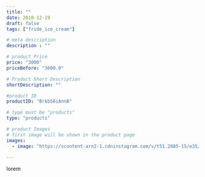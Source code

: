 ```yaml
---
title: ""
date: 2018-12-19
draft: false
tags: ["fride_ice_cream"]

# meta description
description : ""

# product Price
price: "3000"
priceBefore: "3600.0"

# Product Short Description
shortDescription: ""

#product ID
productID: "Brkb56iAnnB"

# type must be "products"
type: "products"

# product Images
# first image will be shown in the product page
images:
  - image: "https://scontent-arn2-1.cdninstagram.com/v/t51.2885-15/e35/47131502_2230783997180137_4436759895214974910_n.jpg?se=7&tp=1&_nc_ht=scontent-arn2-1.cdninstagram.com&_nc_cat=101&_nc_ohc=FYArMb-1IJwAX8qyNk9&ccb=7-4&oh=f302e40bbc38d09fe668e4756ab4c78a&oe=6081DE4A&ig_cache_key=MTkzNzc5NjQ2Njc4OTc0MzA0MQ%3D%3D.2-ccb7-4"

---
```

lorem
